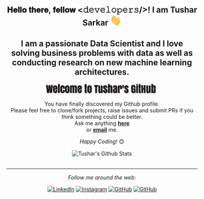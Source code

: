 <div align="center">
<h2> 𝐇𝐞𝐥𝐥𝐨 𝐭𝐡𝐞𝐫𝐞, 𝐟𝐞𝐥𝐥𝐨𝐰 <𝚍𝚎𝚟𝚎𝚕𝚘𝚙𝚎𝚛𝚜/>! I am Tushar Sarkar  <img src="gifs\Hi.gif" width="30px"></h2>
<h2> I am a passionate Data Scientist and I love solving business problems with data as well as conducting research on new machine learning architectures.</h2>
</div>

<div align="center" width="50">

<img src="gifs\Nlw34mpU.gif" alt="Welcome!" width="300"/>

</div>

<div align="center">

You have finally discovered my Github profile. <br>
Please feel free to clone/fork projects, raise issues and submit PRs if you think something could be better. <br>
Ask me anything <a href="https://github.com/tusharsarkar3/tusharsarkar3/issues/new"><b>here</b></a><br>
or <a href="mailto:tushar.sarkar@somaiya.edu"><b>email</b></a> me.

<i>Happy Coding!</i> 😊

</div>

<div align="center">

<img align="center" src="https://github-readme-stats.vercel.app/api?username=tusharsarkar3&include_all_commits=true&count_private=true&show_icons=true&line_height=20&title_color=7A7ADB&icon_color=2234AE&text_color=D3D3D3&bg_color=0,000000,130F40" alt="Tushar's Github Stats">

</br>
</br>

---

<i>Follow me around the web:</i><br>

<a href="https://www.linkedin.com/in/tushar-sarkar-3911151aa/" target="_blank"><img src="https://img.shields.io/badge/LinkedIn-%230077B5.svg?&style=flat-square&logo=linkedin&logoColor=white" alt="LinkedIn"></a>
<a href="https://www.instagram.com/_tusharrrr_____/" target="_blank"><img src="https://img.shields.io/badge/Instagram-%23E4405F.svg?&style=flat-square&logo=instagram&logoColor=white" alt="Instagram"></a>
<a href="https://github.com/tusharsarkar3" target="_blank"><img src="https://img.shields.io/badge/GitHub-%231877F2.svg?&style=flat-square&logo=github&logoColor=white" alt="GitHub"></a>
<a href="https://scholar.google.com/citations?user=b3Sed68AAAAJ&hl=en" target="_blank"><img src="https://img.shields.io/badge/scholar-%230077B5.svg?&style=flat-square&logo=google" alt="GitHub"></a>
</div>
